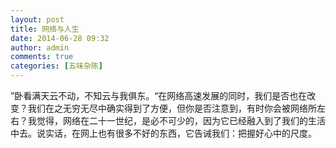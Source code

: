 ```yaml
---
layout: post
title: 网络与人生
date: 2014-06-28 09:32
author: admin
comments: true
categories: [五味杂陈]
---
```

”卧看满天云不动，不知云与我俱东。“在网络高速发展的同时，我们是否也在改变？我们在之无穷无尽中确实得到了方便，但你是否注意到，有时你会被网络所左右？我觉得，网络在二十一世纪，是必不可少的，因为它已经融入到了我们的生活中去。说实话，在网上也有很多不好的东西，它告诫我们：把握好心中的尺度。
